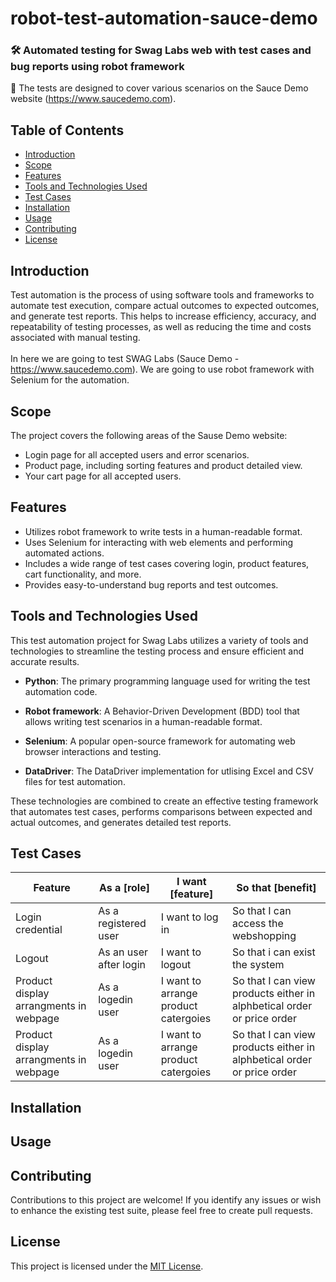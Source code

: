 # robot-test-automation-sauce-demo
### 🛠 Automated testing for Swag Labs web with test cases and bug reports using robot framework

📢 The tests are designed to cover various scenarios on the Sauce Demo website (https://www.saucedemo.com).

## Table of Contents

- [Introduction](#introduction)
- [Scope](#scope)
- [Features](#features)
- [Tools and Technologies Used](#tools-and-technologies-used)
- [Test Cases](#test-cases)
- [Installation](#installation)
- [Usage](#usage)
- [Contributing](#contributing)
- [License](#license)

## Introduction

Test automation is the process of using software tools and frameworks to automate test execution, compare actual outcomes to expected outcomes, and generate test reports. This helps to increase efficiency, accuracy, and repeatability of testing processes, as well as reducing the time and costs associated with manual testing. <br><br>In here we are going to test SWAG Labs (Sauce Demo - https://www.saucedemo.com). We are going to use robot framework with Selenium for the automation.
## Scope

The project covers the following areas of the Sause Demo website:

- Login page for all accepted users and error scenarios.
- Product page, including sorting features and product detailed view.
- Your cart page for all accepted users.

## Features

- Utilizes robot framework to write tests in a human-readable format.
- Uses Selenium for interacting with web elements and performing automated actions.
- Includes a wide range of test cases covering login, product features, cart functionality, and more.
- Provides easy-to-understand bug reports and test outcomes.


## Tools and Technologies Used

This test automation project for Swag Labs utilizes a variety of tools and technologies to streamline the testing process and ensure efficient and accurate results.

- **Python**: The primary programming language used for writing the test automation code.

- **Robot framework**: A Behavior-Driven Development (BDD) tool that allows writing test scenarios in a human-readable format.

- **Selenium**: A popular open-source framework for automating web browser interactions and testing.

- **DataDriver**: The DataDriver implementation for utlising Excel and CSV files for test automation.


These technologies are combined to create an effective testing framework that automates test cases, performs comparisons between expected and actual outcomes, and generates detailed test reports.


## Test Cases
| Feature        | As a [role]          | I want [feature]         | So that [benefit]       |
|----------------|----------------------|--------------------------|-------------------------|
| Login credential | As a registered user           | I want to log in         | So that I can access the webshopping|
| Logout | As an user after login      | I want to logout   | So that i can exist the system |
| Product display arrangments in webpage| As a logedin user      | I want to arrange product catergoies | So that I can view products either in alphbetical order or price order |
| Product display arrangments in webpage| As a logedin user      | I want to arrange product catergoies | So that I can view products either in alphbetical order or price order |



## Installation


## Usage



## Contributing

Contributions to this project are welcome! If you identify any issues or wish to enhance the existing test suite, please feel free to create pull requests.

## License

This project is licensed under the [MIT License](LICENSE).
